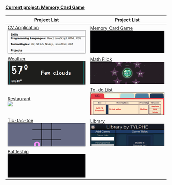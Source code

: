 #### [Current project: Memory Card Game](https://github.com/TYLPHE/memory-card-game)
| Project List | Project List |
| --- | --- |
| [CV Application](https://github.com/TYLPHE/cv-application)  <br> [![](https://github.com/TYLPHE/TYLPHE/blob/main/readmeAssets/preview-cv-application.gif)](https://github.com/TYLPHE/cv-application) | [Memory Card Game](https://github.com/TYLPHE/memory-card-game) <br> [![](https://github.com/TYLPHE/TYLPHE/blob/main/readmeAssets/preview-memory-card-game.gif)](https://github.com/TYLPHE/memory-card-game) | 
| [Weather](https://github.com/TYLPHE/weather)                <br> [![](https://github.com/TYLPHE/TYLPHE/blob/main/readmeAssets/preview-weather.gif)](https://github.com/TYLPHE/weather)               | [Math Flick](https://xzhong.itch.io/math-flick)                <br> [![](https://github.com/TYLPHE/TYLPHE/blob/main/readmeAssets/preview-math-flick.gif)](https://xzhong.itch.io/math-flick)                |
| [Restaurant](https://github.com/TYLPHE/restaurant)          <br> [![](https://github.com/TYLPHE/TYLPHE/blob/main/readmeAssets/preview-restaurant.gif)](https://github.com/TYLPHE/restaurant)         | [To-do List](https://github.com/TYLPHE/to-do-list)             <br> [![](https://github.com/TYLPHE/TYLPHE/blob/main/readmeAssets/preview-to-do-list.gif)](https://github.com/TYLPHE/to-do-list)             | 
| [Tic-tac-toe](https://github.com/TYLPHE/tic-tac-toe)        <br> [![](https://github.com/TYLPHE/TYLPHE/blob/main/readmeAssets/preview-tic-tac-toe.gif)](https://github.com/TYLPHE/tic-tac-toe)       | [Library](https://github.com/TYLPHE/library-assignment)        <br> [![](https://github.com/TYLPHE/TYLPHE/blob/main/readmeAssets/preview-library.gif)](https://github.com/TYLPHE/library-assignment)        | 
| [Battleship](https://github.com/TYLPHE/battleship)          <br> [![](https://github.com/TYLPHE/TYLPHE/blob/main/readmeAssets/preview-battleship.gif)](https://github.com/TYLPHE/battleship)         |
